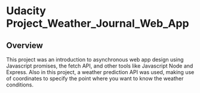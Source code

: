 # Udacity Project_Weather_Journal_Web_App

## Overview 
This project was an introduction to asynchronous web app design using Javascript promises, the fetch API, and other tools like Javascript Node and Express. Also in this project, a weather prediction API was used, making use of coordinates to specify the point where you want to know the weather conditions.
